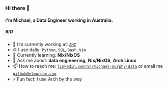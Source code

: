 ### Hi there 👋

#### I'm Michael, a Data Engineer working in Australia.

##### BIO

- 🔭 I’m currently working at: [`ANZ`](https://www.anz.com.au/)
- ⚙️ I use daily: `Python`, `SQL`, `Bash`, `Vim`
- 🌱 Currently learning: **Nix/NixOS**
- 💬 Ask me about: **data engineering**, **Nix/NixOS**, **Arch Linux**
- 📫 How to reach me: [`linkedin.com/in/michael-murphy-data`](https://www.linkedin.com/in/michael-murphy-data/) or email me [`github@elmurphy.com`](mailto:github@elmurphy.com)
- ⚡ Fun fact: I use Arch by the way
